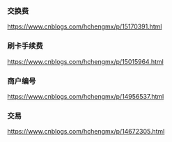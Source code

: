 ### 交换费
https://www.cnblogs.com/hchengmx/p/15170391.html


### 刷卡手续费
https://www.cnblogs.com/hchengmx/p/15015964.html

### 商户编号
https://www.cnblogs.com/hchengmx/p/14956537.html

### 交易
https://www.cnblogs.com/hchengmx/p/14672305.html
